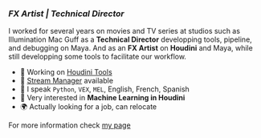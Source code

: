 ### ***FX Artist | Technical Director***  

I worked for several years on movies and TV series at studios such as Illumination Mac Guff as a **Technical Director** developping tools, pipeline, and debugging on Maya. And as an **FX Artist** on **Houdini** and Maya, while still developping some tools to facilitate our workflow.

- :wrench: Working on [Houdini Tools](https://www.regnareb.com/Houdini)
- :link: [Stream Manager](https://github.com/Regnareb/StreamManager) available
- :speech_balloon:  I speak `Python`, `VEX`, `MEL`, English, French, Spanish 
- 🤔 Very interested in **Machine Learning in Houdini**
- :earth_africa: Actually looking for a job, can relocate 

For more information check [my page](https://www.regnareb.com/)

